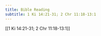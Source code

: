 ```yaml
---
title: Bible Reading
subtitle: 1 Ki 14:21-31; 2 Chr 11:18-13:1
---
```


[[1 Ki 14:21-31; 2 Chr 11:18-13:1]]